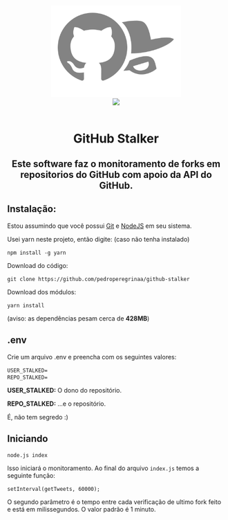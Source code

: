 
<center>
    <img src="icon-github-stalker.svg" width=300>
</center>

<center>
    <img src="https://img.shields.io/badge/Node.js-43853D?style=for-the-badge&logo=node.js&logoColor=white">
</center>
<br>
<center>
    <h1>GitHub Stalker</h1>
</center>
<center>
    <h2>Este software faz o monitoramento de forks em repositorios do GitHub com apoio da API do GitHub.</h2>
</center>

## Instalação:

Estou assumindo que você possui [Git](https://git-scm.com/) e [NodeJS](https://nodejs.org/en/) em seu sistema.

Usei yarn neste projeto, então digite: (caso não tenha instalado)

    npm install -g yarn

Download do código:

    git clone https://github.com/pedroperegrinaa/github-stalker

Download dos módulos:

    yarn install

(aviso: as dependências pesam cerca de **428MB**)

## .env

Crie um arquivo .env e preencha com os seguintes valores:

    USER_STALKED=
    REPO_STALKED=

**USER_STALKED:** O dono do repositório.

**REPO_STALKED:** ...e o repositório.

É, não tem segredo :)

## Iniciando

    node.js index

Isso iniciará o monitoramento. Ao final do arquivo `index.js` temos a seguinte função:

    setInterval(getTweets, 60000);

O segundo parâmetro é o tempo entre cada verificação de ultimo fork feito e está em milissegundos. O valor padrão é 1 minuto.
